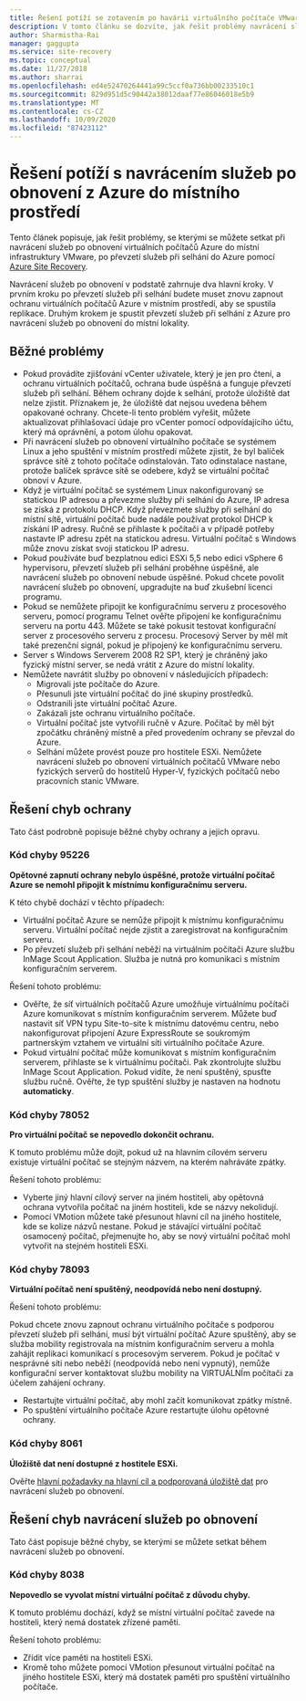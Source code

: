 ```yaml
---
title: Řešení potíží se zotavením po havárii virtuálního počítače VMware pomocí Azure Site Recovery
description: V tomto článku se dozvíte, jak řešit problémy navrácení služeb po obnovení a zotavení po havárii virtuálního počítače VMware do Azure pomocí Azure Site Recovery.
author: Sharmistha-Rai
manager: gaggupta
ms.service: site-recovery
ms.topic: conceptual
ms.date: 11/27/2018
ms.author: sharrai
ms.openlocfilehash: ed4e52470264441a99c5ccf0a736bb00233510c1
ms.sourcegitcommit: 829d951d5c90442a38012daaf77e86046018e5b9
ms.translationtype: MT
ms.contentlocale: cs-CZ
ms.lasthandoff: 10/09/2020
ms.locfileid: "87423112"
---
```

# <a name="troubleshoot-failback-to-on-premises-from-azure"></a>Řešení potíží s navrácením služeb po obnovení z Azure do místního prostředí

Tento článek popisuje, jak řešit problémy, se kterými se můžete setkat při navrácení služeb po obnovení virtuálních počítačů Azure do místní infrastruktury VMware, po převzetí služeb při selhání do Azure pomocí [Azure Site Recovery](site-recovery-overview.md).

Navrácení služeb po obnovení v podstatě zahrnuje dva hlavní kroky. V prvním kroku po převzetí služeb při selhání budete muset znovu zapnout ochranu virtuálních počítačů Azure v místním prostředí, aby se spustila replikace. Druhým krokem je spustit převzetí služeb při selhání z Azure pro navrácení služeb po obnovení do místní lokality.

## <a name="common-issues"></a>Běžné problémy

- Pokud provádíte zjišťování vCenter uživatele, který je jen pro čtení, a ochranu virtuálních počítačů, ochrana bude úspěšná a funguje převzetí služeb při selhání. Během ochrany dojde k selhání, protože úložiště dat nelze zjistit. Příznakem je, že úložiště dat nejsou uvedena během opakované ochrany. Chcete-li tento problém vyřešit, můžete aktualizovat přihlašovací údaje pro vCenter pomocí odpovídajícího účtu, který má oprávnění, a potom úlohu opakovat.
- Při navrácení služeb po obnovení virtuálního počítače se systémem Linux a jeho spuštění v místním prostředí můžete zjistit, že byl balíček správce sítě z tohoto počítače odinstalován. Tato odinstalace nastane, protože balíček správce sítě se odebere, když se virtuální počítač obnoví v Azure.
- Když je virtuální počítač se systémem Linux nakonfigurovaný se statickou IP adresou a převezme služby při selhání do Azure, IP adresa se získá z protokolu DHCP. Když převezmete služby při selhání do místní sítě, virtuální počítač bude nadále používat protokol DHCP k získání IP adresy. Ručně se přihlaste k počítači a v případě potřeby nastavte IP adresu zpět na statickou adresu. Virtuální počítač s Windows může znovu získat svoji statickou IP adresu.
- Pokud používáte buď bezplatnou edici ESXi 5,5 nebo edici vSphere 6 hypervisoru, převzetí služeb při selhání proběhne úspěšně, ale navrácení služeb po obnovení nebude úspěšné. Pokud chcete povolit navrácení služeb po obnovení, upgradujte na buď zkušební licenci programu.
- Pokud se nemůžete připojit ke konfiguračnímu serveru z procesového serveru, pomocí programu Telnet ověřte připojení ke konfiguračnímu serveru na portu 443. Můžete se také pokusit testovat konfigurační server z procesového serveru z procesu. Procesový Server by měl mít také prezenční signál, pokud je připojený ke konfiguračnímu serveru.
- Server s Windows Serverem 2008 R2 SP1, který je chráněný jako fyzický místní server, se nedá vrátit z Azure do místní lokality.
- Nemůžete navrátit služby po obnovení v následujících případech:
    - Migrovali jste počítače do Azure. 
    - Přesunuli jste virtuální počítač do jiné skupiny prostředků.
    - Odstranili jste virtuální počítač Azure.
    - Zakázali jste ochranu virtuálního počítače.
    - Virtuální počítač jste vytvořili ručně v Azure. Počítač by měl být zpočátku chráněný místně a před provedením ochrany se převzal do Azure.
    - Selhání můžete provést pouze pro hostitele ESXi. Nemůžete navrácení služeb po obnovení virtuálních počítačů VMware nebo fyzických serverů do hostitelů Hyper-V, fyzických počítačů nebo pracovních stanic VMware.


## <a name="troubleshoot-reprotection-errors"></a>Řešení chyb ochrany

Tato část podrobně popisuje běžné chyby ochrany a jejich opravu.

### <a name="error-code-95226"></a>Kód chyby 95226

**Opětovné zapnutí ochrany nebylo úspěšné, protože virtuální počítač Azure se nemohl připojit k místnímu konfiguračnímu serveru.**

K této chybě dochází v těchto případech:

* Virtuální počítač Azure se nemůže připojit k místnímu konfiguračnímu serveru. Virtuální počítač nejde zjistit a zaregistrovat na konfiguračním serveru.
* Po převzetí služeb při selhání neběží na virtuálním počítači Azure službu InMage Scout Application. Služba je nutná pro komunikaci s místním konfiguračním serverem.

Řešení tohoto problému:

* Ověřte, že síť virtuálních počítačů Azure umožňuje virtuálnímu počítači Azure komunikovat s místním konfiguračním serverem. Můžete buď nastavit síť VPN typu Site-to-site k místnímu datovému centru, nebo nakonfigurovat připojení Azure ExpressRoute se soukromým partnerským vztahem ve virtuální síti virtuálního počítače Azure.
* Pokud virtuální počítač může komunikovat s místním konfiguračním serverem, přihlaste se k virtuálnímu počítači. Pak zkontrolujte službu InMage Scout Application. Pokud vidíte, že není spuštěný, spusťte službu ručně. Ověřte, že typ spuštění služby je nastaven na hodnotu **automaticky**.

### <a name="error-code-78052"></a>Kód chyby 78052

**Pro virtuální počítač se nepovedlo dokončit ochranu.**

K tomuto problému může dojít, pokud už na hlavním cílovém serveru existuje virtuální počítač se stejným názvem, na kterém nahráváte zpátky.

Řešení tohoto problému:

* Vyberte jiný hlavní cílový server na jiném hostiteli, aby opětovná ochrana vytvořila počítač na jiném hostiteli, kde se názvy nekolidují.
* Pomocí VMotion můžete také přesunout hlavní cíl na jiného hostitele, kde se kolize názvů nestane. Pokud je stávající virtuální počítač osamocený počítač, přejmenujte ho, aby se nový virtuální počítač mohl vytvořit na stejném hostiteli ESXi.


### <a name="error-code-78093"></a>Kód chyby 78093

**Virtuální počítač není spuštěný, neodpovídá nebo není dostupný.**

Řešení tohoto problému:

Pokud chcete znovu zapnout ochranu virtuálního počítače s podporou převzetí služeb při selhání, musí být virtuální počítač Azure spuštěný, aby se služba mobility registrovala na místním konfiguračním serveru a mohla zahájit replikaci komunikací s procesovým serverem. Pokud je počítač v nesprávné síti nebo neběží (neodpovídá nebo není vypnutý), nemůže konfigurační server kontaktovat službu mobility na VIRTUÁLNÍm počítači za účelem zahájení ochrany.

* Restartujte virtuální počítač, aby mohl začít komunikovat zpátky místně.
* Po spuštění virtuálního počítače Azure restartujte úlohu opětovné ochrany.

### <a name="error-code-8061"></a>Kód chyby 8061

**Úložiště dat není dostupné z hostitele ESXi.**

Ověřte [hlavní požadavky na hlavní cíl a podporovaná úložiště dat](vmware-azure-prepare-failback.md#deploy-a-separate-master-target-server) pro navrácení služeb po obnovení.


## <a name="troubleshoot-failback-errors"></a>Řešení chyb navrácení služeb po obnovení

Tato část popisuje běžné chyby, se kterými se můžete setkat během navrácení služeb po obnovení.

### <a name="error-code-8038"></a>Kód chyby 8038

**Nepovedlo se vyvolat místní virtuální počítač z důvodu chyby.**

K tomuto problému dochází, když se místní virtuální počítač zavede na hostiteli, který nemá dostatek zřízené paměti. 

Řešení tohoto problému:

* Zřídit více paměti na hostiteli ESXi.
* Kromě toho můžete pomocí VMotion přesunout virtuální počítač na jiného hostitele ESXi, který má dostatek paměti pro spuštění virtuálního počítače.
